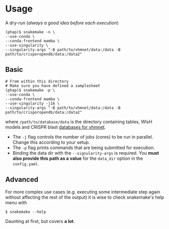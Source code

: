 # Usage

A dry-run (_always a good idea before each execution_)

```
(phap)$ snakemake -n \
--use-conda \
--conda-frontend mamba \
--use-singularity \
--singularity-args "-B path/to/vhmnet/data:/data -B path/to/crisporopendb/data:/data2" 
```

## Basic

```
# From within this directory
# Make sure you have defined a samplesheet
(phap)$ snakemake -p \
--use-conda \
--conda-frontend mamba \
--use-singularity -j16 \
--singularity-args "-B path/to/vhmnet/data:/data -B path/to/crisporopendb/data:/data2" 
```

where `/path/to/database/data` is the directory containing tables, 
WIsH models and CRISPR blast [databases for vhmnet](#data-dependencies).

* The `-j` flag controls the number of jobs (cores) to be run in parallel.
Change this according to your setup.
* The `-p` flag prints commands that are being submitted for execution.
* Binding the data dir with the `--signularity-args` is required. 
You **must also provide this path as a value** for the `data_dir` option
in the `config.yaml`.


## Advanced 

For more complex use cases (e.g. executing some intermediate step again 
without affecting the rest of the output) it is wise to check snakemake's help 
menu with 

```
$ snakemake --help
```

Daunting at first, but covers __a lot__.
